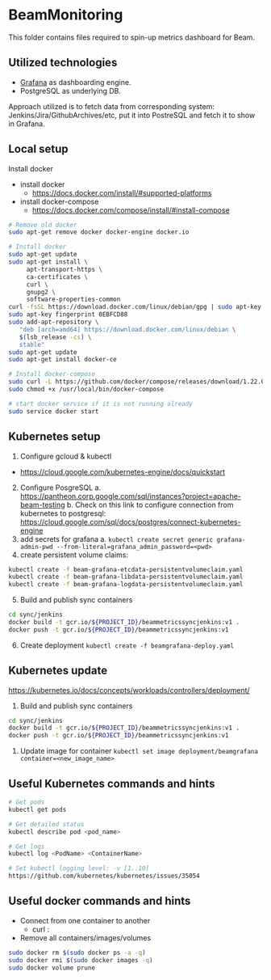 # BeamMonitoring
This folder contains files required to spin-up metrics dashboard for Beam.

## Utilized technologies
* [Grafana](https://https://grafana.com) as dashboarding engine.
* PostgreSQL as underlying DB.

Approach utilized is to fetch data from corresponding system: Jenkins/Jira/GithubArchives/etc, put it into PostreSQL and fetch it to show in Grafana.

## Local setup

Install docker
* install docker
    * https://docs.docker.com/install/#supported-platforms
* install docker-compose
    * https://docs.docker.com/compose/install/#install-compose

```sh
# Remove old docker
sudo apt-get remove docker docker-engine docker.io

# Install docker
sudo apt-get update
sudo apt-get install \
     apt-transport-https \
     ca-certificates \
     curl \
     gnupg2 \
     software-properties-common
curl -fsSL https://download.docker.com/linux/debian/gpg | sudo apt-key add -
sudo apt-key fingerprint 0EBFCD88
sudo add-apt-repository \
   "deb [arch=amd64] https://download.docker.com/linux/debian \
   $(lsb_release -cs) \
   stable"
sudo apt-get update
sudo apt-get install docker-ce

# Install docker-compose
sudo curl -L https://github.com/docker/compose/releases/download/1.22.0/docker-compose-$(uname -s)-$(uname -m) -o /usr/local/bin/docker-compose
sudo chmod +x /usr/local/bin/docker-compose

# start docker service if it is not running already
sudo service docker start
```

## Kubernetes setup

1. Configure gcloud & kubectl
  * https://cloud.google.com/kubernetes-engine/docs/quickstart
2. Configure PosgreSQL
    a. https://pantheon.corp.google.com/sql/instances?project=apache-beam-testing
    b. Check on this link to configure connection from kubernetes to postgresql: https://cloud.google.com/sql/docs/postgres/connect-kubernetes-engine
3. add secrets for grafana
    a. `kubectl create secret generic grafana-admin-pwd --from-literal=grafana_admin_password=<pwd>`
4. create persistent volume claims:
```sh
kubectl create -f beam-grafana-etcdata-persistentvolumeclaim.yaml
kubectl create -f beam-grafana-libdata-persistentvolumeclaim.yaml
kubectl create -f beam-grafana-logdata-persistentvolumeclaim.yaml
```
5. Build and publish sync containers
```sh
cd sync/jenkins
docker build -t gcr.io/${PROJECT_ID}/beammetricssyncjenkins:v1 .
docker push -t gcr.io/${PROJECT_ID}/beammetricssyncjenkins:v1
```
6. Create deployment `kubectl create -f beamgrafana-deploy.yaml`

## Kubernetes update
https://kubernetes.io/docs/concepts/workloads/controllers/deployment/

1. Build and publish sync containers
```sh
cd sync/jenkins
docker build -t gcr.io/${PROJECT_ID}/beammetricssyncjenkins:v1 .
docker push -t gcr.io/${PROJECT_ID}/beammetricssyncjenkins:v1
```
1. Update image for container `kubectl set image deployment/beamgrafana container=<new_image_name>`


## Useful Kubernetes commands and hints
```sh
# Get pods
kubectl get pods

# Get detailed status
kubectl describe pod <pod_name>

# Get logs
kubectl log <PodName> <ContainerName>

# Set kubectl logging level: -v [1..10]
https://github.com/kubernetes/kubernetes/issues/35054


```
## Useful docker commands and hints
* Connect from one container to another
    * curl <containername>:<port>
* Remove all containers/images/volumes
```sh
sudo docker rm $(sudo docker ps -a -q)
sudo docker rmi $(sudo docker images -q)
sudo docker volume prune
```
